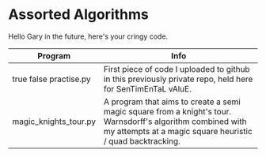 # Assorted Algorithms
Hello Gary in the future, here's your cringy code.

|Program|Info|
|---|---|
|<span>true false practise.py</span>|First piece of code I uploaded to github in this previously private repo, held here for SenTimEnTaL vAluE.|
|magic_knights_tour.py|A program that aims to create a semi magic square from a knight's tour. Warnsdorff's algorithm combined with my attempts at a magic square heuristic / quad backtracking.|
